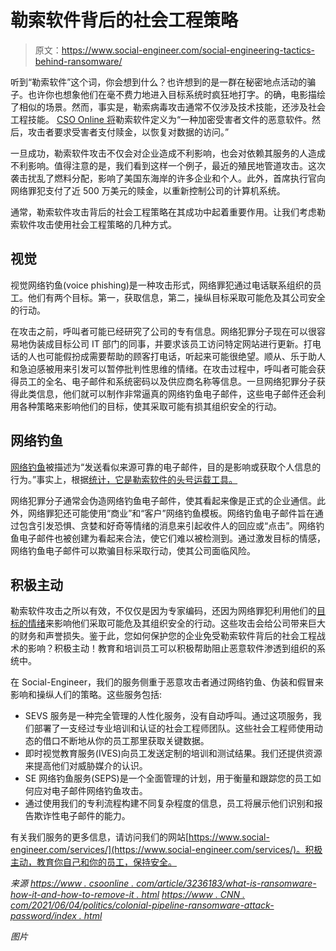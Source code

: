 # 勒索软件背后的社会工程策略

> 原文：<https://www.social-engineer.com/social-engineering-tactics-behind-ransomware/>

听到“勒索软件”这个词，你会想到什么？也许想到的是一群在秘密地点活动的骗子。也许你也想象他们在毫不费力地进入目标系统时疯狂地打字。的确，电影描绘了相似的场景。然而，事实是，勒索病毒攻击通常不仅涉及技术技能，还涉及社会工程技能。 [CSO Online 将](https://www.csoonline.com/article/3236183/what-is-ransomware-how-it-works-and-how-to-remove-it.html%22%20/)勒索软件定义为“一种加密受害者文件的恶意软件。然后，攻击者要求受害者支付赎金，以恢复对数据的访问。”

一旦成功，勒索软件攻击不仅会对企业造成不利影响，也会对依赖其服务的人造成不利影响。值得注意的是，我们看到这样一个例子，最近的殖民地管道攻击。这次袭击扰乱了燃料分配，影响了美国东海岸的许多企业和个人。此外，首席执行官向网络罪犯支付了近 500 万美元的赎金，以重新控制公司的计算机系统。

通常，勒索软件攻击背后的社会工程策略在其成功中起着重要作用。让我们考虑勒索软件攻击使用社会工程策略的几种方式。

## 视觉

视觉网络钓鱼(voice phishing)是一种攻击形式，网络罪犯通过电话联系组织的员工。他们有两个目标。第一，获取信息，第二，操纵目标采取可能危及其公司安全的行动。

在攻击之前，呼叫者可能已经研究了公司的专有信息。网络犯罪分子现在可以很容易地伪装成目标公司 IT 部门的同事，并要求该员工访问特定网站进行更新。打电话的人也可能假扮成需要帮助的顾客打电话，听起来可能很绝望。顺从、乐于助人和急迫感被用来引发可以暂停批判性思维的情绪。在攻击过程中，呼叫者可能会获得员工的全名、电子邮件和系统密码以及供应商名称等信息。一旦网络犯罪分子获得此类信息，他们就可以制作非常逼真的网络钓鱼电子邮件，这些电子邮件还会利用各种策略来影响他们的目标，使其采取可能有损其组织安全的行动。

## 网络钓鱼

[网络钓鱼](https://www.social-engineer.org/framework/attack-vectors/phishing-attacks-2/)被描述为“发送看似来源可靠的电子邮件，目的是影响或获取个人信息的行为。”事实上，根据[统计，它是勒索软件的头号运载工具。](https://www.statista.com/statistics/700965/leading-cause-of-ransomware-infection/)

网络犯罪分子通常会伪造网络钓鱼电子邮件，使其看起来像是正式的企业通信。此外，网络罪犯还可能使用“商业”和“客户”网络钓鱼模板。网络钓鱼电子邮件旨在通过包含引发恐惧、贪婪和好奇等情绪的消息来引起收件人的回应或“点击”。网络钓鱼电子邮件也被创建为看起来合法，使它们难以被检测到。通过激发目标的情感，网络钓鱼电子邮件可以欺骗目标采取行动，使其公司面临风险。

## 积极主动

勒索软件攻击之所以有效，不仅仅是因为专家编码，还因为网络罪犯利用他们的[目标的情绪](https://www.social-engineer.org/social-engineering/emotions-used-in-human-hacking/)来影响他们采取可能危及其组织安全的行动。这些攻击会给公司带来巨大的财务和声誉损失。鉴于此，您如何保护您的企业免受勒索软件背后的社会工程战术的影响？积极主动！教育和培训员工可以积极帮助阻止恶意软件渗透到组织的系统中。

在 Social-Engineer，我们的服务侧重于恶意攻击者通过网络钓鱼、伪装和假冒来影响和操纵人们的策略。这些服务包括:

*   SEVS 服务是一种完全管理的人性化服务，没有自动呼叫。通过这项服务，我们部署了一支经过专业培训和认证的社会工程师团队。这些社会工程师使用动态的借口不断地从你的员工那里获取关键数据。
*   即时视觉教育服务(IVES)向员工发送定制的培训和测试结果。我们还提供资源来提高他们对威胁媒介的认识。
*   SE 网络钓鱼服务(SEPS)是一个全面管理的计划，用于衡量和跟踪您的员工如何应对电子邮件网络钓鱼攻击。
*   通过使用我们的专利流程构建不同复杂程度的信息，员工将展示他们识别和报告欺诈性电子邮件的能力。

有关我们服务的更多信息，请访问我们的网站[https://www.social-engineer.com/services/](https://www.social-engineer.com/services/)。积极主动，教育你自己和你的员工，保持安全。

*来源*
[*https://www . csoonline . com/article/3236183/what-is-ransomware-how-it-and-how-to-remove-it . html*](https://www.csoonline.com/article/3236183/what-is-ransomware-how-it-works-and-how-to-remove-it.html)
[*https://www . CNN . com/2021/06/04/politics/colonial-pipeline-ransomware-attack-password/index . html*](https://www.cnn.com/2021/06/04/politics/colonial-pipeline-ransomware-attack-password/index.html)

*图片*
[](https://www.nakivo.com/blog/best-ways-recover-ransomware/)